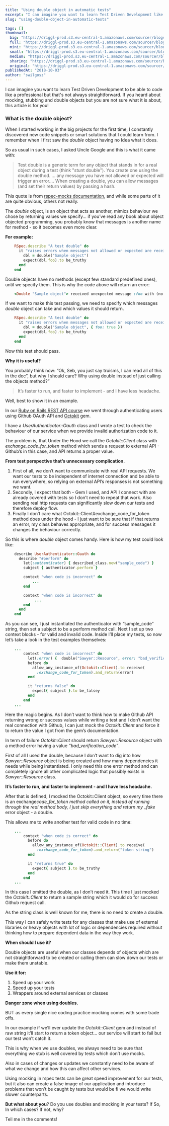 ```yaml
---
title: "Using double object in automatic tests"
excerpt: "I can imagine you want to learn Test Driven Development like a professional but that's not always straightforward. If you heard about mocking, stubbing and double objects but not sure what's that about, this article is for you!"
slug: "using-double-object-in-automatic-tests"

tags: []
thumbnail:
  big: "https://driggl-prod.s3.eu-central-1.amazonaws.com/sourcer/blogs/99a95609-d8fd-4a84-994c-2386fd1c15de/articles/d0a79a18-06c8-41d2-855c-2f8712e1c9dd/cover/blog.jpeg"
  full: "https://driggl-prod.s3.eu-central-1.amazonaws.com/sourcer/blogs/99a95609-d8fd-4a84-994c-2386fd1c15de/articles/d0a79a18-06c8-41d2-855c-2f8712e1c9dd/cover/full.jpeg"
  mini: "https://driggl-prod.s3.eu-central-1.amazonaws.com/sourcer/blogs/99a95609-d8fd-4a84-994c-2386fd1c15de/articles/d0a79a18-06c8-41d2-855c-2f8712e1c9dd/cover/mini.jpeg"
  small: "https://driggl-prod.s3.eu-central-1.amazonaws.com/sourcer/blogs/99a95609-d8fd-4a84-994c-2386fd1c15de/articles/d0a79a18-06c8-41d2-855c-2f8712e1c9dd/cover/small.jpeg"
  medium: "https://driggl-prod.s3.eu-central-1.amazonaws.com/sourcer/blogs/99a95609-d8fd-4a84-994c-2386fd1c15de/articles/d0a79a18-06c8-41d2-855c-2f8712e1c9dd/cover/medium.jpeg"
  sharing: "https://driggl-prod.s3.eu-central-1.amazonaws.com/sourcer/blogs/99a95609-d8fd-4a84-994c-2386fd1c15de/articles/d0a79a18-06c8-41d2-855c-2f8712e1c9dd/cover/sharing.jpeg"
  original: "https://driggl-prod.s3.eu-central-1.amazonaws.com/sourcer/blogs/99a95609-d8fd-4a84-994c-2386fd1c15de/articles/d0a79a18-06c8-41d2-855c-2f8712e1c9dd/cover/original.jpeg"
publishedAt: "2018-10-03"
author: "swilgosz"
---
```


I can imagine you want to learn Test Driven Development to be able to code like a professional but that's not always straightforward. If you heard about mocking, stubbing and double objects but you are not sure what it is about, this article is for you!

### What is the double object?

When I started working in the big projects for the first time, I constantly discovered new code snippets or smart solutions that I could learn from. I remember when I first saw the _double_ object having no Idea what it does.

So as usual in such cases, I asked Uncle Google and this is what it came with:

> Test double is a generic term for any object that stands in for a real object during a test (think "stunt double"). You create one using the double method. ... any message you have not allowed or expected will trigger an error.... When creating a double, you can allow messages (and set their return values) by passing a hash.

This quote is from [rspec-mocks documentation](https://relishapp.com/rspec/rspec-mocks/docs/basics/test-doubles), and while some parts of it are quite obvious, others not really.

The _double_ object, is an object that acts as another, mimics behaviour we chose by returning values we specify… if you’ve read any book about object objected programming, you probably know that messages is another name for method - so it becomes even more clear.

**For example:**

```ruby
    RSpec.describe "A test double" do
      it "raises errors when messages not allowed or expected are received" do
        dbl = double("Sample object")
        expect(dbl.foo).to be_truthy
      end
    end
```

Double objects have no methods (except few standard predefined ones), until we specify them. This is why the code above will return an error:

```ruby
    <Double "Sample object"> received unexpected message :foo with (no args)
```

If we want to make this test passing, we need to specify which messages _double_ object can take and which values it should return.

```ruby
    RSpec.describe "A test double" do
      it "raises errors when messages not allowed or expected are received" do
        dbl = double("Sample object", { foo: true })
        expect(dbl.foo).to be_truthy
      end
    end
```

Now this test should pass.

**Why it is useful?**

You probably think now: “Ok, Seb, you just say truisms, I can read all of this in the doc”, but why I should care? Why using double instead of just calling the objects method?”

> It’s faster to run, and faster to implement - and I have less headache.

Well, best to show it in an example.

In our [Ruby on Rails REST API course](https://www.udemy.com/ruby-on-rails-api-the-complete-guide/?couponCode=DGLWEB) we went through authenticating users using Github OAuth API and [Octokit](https://github.com/octokit/octokit.rb) gem.

I have a _UserAuthenticator::Oauth_ class and I wrote a test to check the behaviour of our service when we provide invalid authorization code to it.

The problem is, that Under the Hood we call the _Octokit::Client_ class with _exchange_code_for_token_ method which sends a request to external API - Github’s in this case, and API returns a proper value.

**From test perspective that’s unnecessary complication.**

1.  First of all, we don’t want to communicate with real API requests. We want our tests to be independent of internet connection and be able to run everywhere, so relying on external API’s responses is not something we want.
2.  Secondly, I expect that both - Gem I used, and API I connect with are already covered with tests so I don’t need to repeat that work. Also sending real http requests can significantly slow down our tests and therefore deploy flow.
3.  Finally I don’t care what Octokit::Client#exchange_code_for_token method does under the hood - I just want to be sure that if that returns an error, my class behaves appropriate, and for success messages it changes the behaviour correctly.

So this is where _double_ object comes handy. Here is how my test could look like:

```ruby
    describe UserAuthenticator::Oauth do
      describe "#perform" do
        let(:authenticator) { described_class.new("sample_code") }
        subject { authenticator.perform }

        context "when code is incorrect" do
            ...
        end

        context "when code is incorrect" do
             ...
        end
      end
    end
```

As you can see, I just instantiated the authenticator with “sample_code” string, then set a subject to be a perform method call. Next I set up two context blocks - for valid and invalid code. Inside I’ll place my tests, so now let’s take a look in the test examples themselves:

```ruby
    ...
        context "when code is incorrect" do
          let(:error) {  double("Sawyer::Resource", error: "bad_verification_code") }
          before do
            allow_any_instance_of(Octokit::Client).to receive(
              :exchange_code_for_token).and_return(error)
          end

          it "returns false" do
            expect{ subject }.to be_falsey
          end
        end
    ...
```

Here the magic begins. As I don’t want to think how to make Github API returning wrong or success values while writing a test and I don’t want the real connection with Github, I can just mock the _Octokit::Client_ and force it to return the value I got from the gem’s documentation.

In term of failure _Octokit::Client_ should return _Sawyer::Resource_ object with a method error having a value _“bad_verification_code”_.

First of all I used the double, because I don’t want to dig into how _Sawyer::Resource_ object is being created and how many dependencies it needs while being instantiated. I only need this one error method and can completely ignore all other complicated logic that possibly exists in _Sawyer::Resource_ class.

**It’s faster to run, and faster to implement - and I have less headache.**

After that is defined, I mocked the Octokit::Client object, so every time there is an exchange*code_for_token method called on it, instead of running through the real method body, I just skip everything and return my \_fake* error object - a double.

This allows me to write another test for valid code in no time:

```ruby
    ...
        context "when code is correct" do
          before do
            allow_any_instance_of(Octokit::Client).to receive(
              :exchange_code_for_token).and_return("token string")
          end

          it "returns true" do
            expect{ subject }.to be_truthy
          end
        end
    ...
```

In this case I omitted the double, as I don’t need it. This time I just mocked the _Octokit::Client_ to return a sample string which it would do for success Github request call.

As the string class is well known for me, there is no need to create a double.

This way I can safely write tests for any classes that make use of external libraries or heavy objects with lot of logic or dependencies required without thinking how to prepare dependent data in the way they work.

**When should I use it?**

Double objects are useful when our classes depends of objects which are not straightforward to be created or calling them can slow down our tests or make them unstable.

**Use it for:**

1.  Speed up your work
2.  Speed up your tests
3.  Wrappers around external services or classes

**Danger zone when using doubles.**

BUT as every single nice coding practice mocking comes with some trade offs.

In our example if we’ll ever update the _Octokit::Client_ gem and instead of raw string it’ll start to return a token object… our service will start to fail but our test won’t catch it.

This is why when we use doubles, we always need to be sure that everything we stub is well covered by tests which don’t use mocks.

Also in cases of changes or updates we constantly need to be aware of what we change and how this can affect other services.

Using mocking in rspec tests can be great speed improvement for our tests, but it also can create a false image of our application and introduce problems that won’t be caught by tests but would be fi we would write slower counterparts.

**But what about you**? Do you use doubles and mocking in your tests? If So, In which cases? If not, why?

Tell me in the comments!
